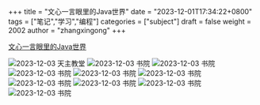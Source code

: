 +++
title = "文心一言眼里的Java世界"
date = "2023-12-01T17:34:22+0800"
tags = ["笔记","学习","编程"]
categories = ["subject"]
draft = false
weight = 2002
author = "zhangxingong"
+++


[文心一言眼里的Java世界](https://blog.csdn.net/guorui_java/article/details/129964307?spm=1001.2100.3001.7377&utm_medium=distribute.pc_feed_blog_category.none-task-blog-classify_tag-19-129964307-null-null.nonecase&depth_1-utm_source=distribute.pc_feed_blog_category.none-task-blog-classify_tag-19-129964307-null-null.nonecase "文心一言眼里的Java世界")    


![2023-12-03 天主教堂](https://s2.loli.net/2023/12/04/qHzaV7GfYgeJX8j.jpg)
![2023-12-03 书院](https://s2.loli.net/2023/12/04/mBqSvMJzU6pC4Fc.jpg)
![2023-12-03 书院](https://s2.loli.net/2023/12/04/92RPJNjSlXOB3Y1.jpg)
![2023-12-03 书院](https://s2.loli.net/2023/12/04/I8wpF9Pl2DBvibo.jpg)
![2023-12-03 书院](https://s2.loli.net/2023/12/04/yi6ELoDwbYru2HC.jpg)
![2023-12-03 书院](https://s2.loli.net/2023/12/04/c8q3gXM1aY4CeWI.jpg)
![2023-12-03 书院](https://s2.loli.net/2023/12/04/Z2DpwtXCbco8KqG.jpg)
![2023-12-03 书院](https://s2.loli.net/2023/12/04/EjK14uDbHNaBnAp.jpg)
![2023-12-03 书院](https://s2.loli.net/2023/12/04/u73y4jhDmHbkcLR.jpg)
![2023-12-03 书院](https://s2.loli.net/2023/12/04/hCOfctINJHTlV8a.jpg)
